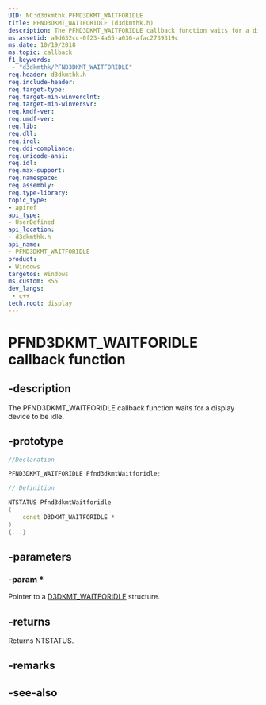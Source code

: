 ```yaml
---
UID: NC:d3dkmthk.PFND3DKMT_WAITFORIDLE
title: PFND3DKMT_WAITFORIDLE (d3dkmthk.h)
description: The PFND3DKMT_WAITFORIDLE callback function waits for a display device to be idle.
ms.assetid: a9d632cc-0f23-4a65-a036-afac2739319c
ms.date: 10/19/2018
ms.topic: callback
f1_keywords:
 - "d3dkmthk/PFND3DKMT_WAITFORIDLE"
req.header: d3dkmthk.h
req.include-header:
req.target-type:
req.target-min-winverclnt:
req.target-min-winversvr:
req.kmdf-ver:
req.umdf-ver:
req.lib:
req.dll:
req.irql: 
req.ddi-compliance:
req.unicode-ansi:
req.idl:
req.max-support:
req.namespace:
req.assembly:
req.type-library: 
topic_type: 
- apiref
api_type: 
- UserDefined
api_location: 
- d3dkmthk.h
api_name: 
- PFND3DKMT_WAITFORIDLE
product:
- Windows
targetos: Windows
ms.custom: RS5
dev_langs:
 - c++
tech.root: display
---
```


# PFND3DKMT_WAITFORIDLE callback function

## -description

The PFND3DKMT_WAITFORIDLE callback function waits for a display device to be idle.

## -prototype

```cpp
//Declaration

PFND3DKMT_WAITFORIDLE Pfnd3dkmtWaitforidle; 

// Definition

NTSTATUS Pfnd3dkmtWaitforidle 
(
	const D3DKMT_WAITFORIDLE *
)
{...}

```

## -parameters

### -param * 

Pointer to a [D3DKMT_WAITFORIDLE](ns-d3dkmthk-_d3dkmt_waitforidle.md) structure.

## -returns

Returns NTSTATUS.


## -remarks




## -see-also
